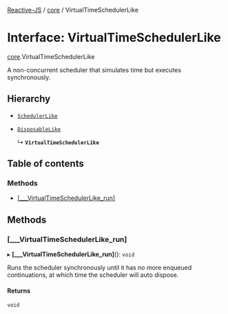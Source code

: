 [Reactive-JS](../README.md) / [core](../modules/core.md) / VirtualTimeSchedulerLike

# Interface: VirtualTimeSchedulerLike

[core](../modules/core.md).VirtualTimeSchedulerLike

A non-concurrent scheduler that simulates time but executes synchronously.

## Hierarchy

- [`SchedulerLike`](core.SchedulerLike.md)

- [`DisposableLike`](core.DisposableLike.md)

  ↳ **`VirtualTimeSchedulerLike`**

## Table of contents

### Methods

- [[\_\_\_VirtualTimeSchedulerLike\_run]](core.VirtualTimeSchedulerLike.md#[___virtualtimeschedulerlike_run])

## Methods

### [\_\_\_VirtualTimeSchedulerLike\_run]

▸ **[___VirtualTimeSchedulerLike_run]**(): `void`

Runs the scheduler synchronously until it has no more
enqueued continuations, at which time the scheduler will auto dispose.

#### Returns

`void`
